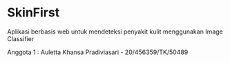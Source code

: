 # SkinFirst
Aplikasi berbasis web untuk mendeteksi penyakit kulit menggunakan Image Classifier



Anggota 1 : Auletta Khansa Pradiviasari - 20/456359/TK/50489